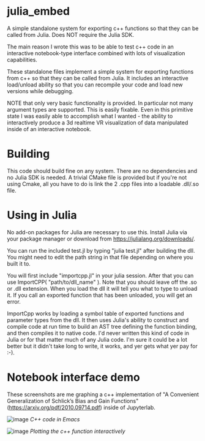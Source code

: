 # julia_embed
A simple standalone system for exporting c++ functions so that they can be called from Julia. Does NOT require the Julia SDK.

The main reason I wrote this was to be able to test c++ code in an interactive notebook-type interface combined with lots of visualization capabilities.

These standalone files implement a simple system for exporting functions from c++ so that they can be called from Julia. It includes an interactive load/unload ability
so that you can recompile your code and load new versions while debugging.

NOTE that only very basic functionality is provided. In particular not many argument types are supported. This is easily fixable. Even in this primitive state I was easily able
to accomplish what I wanted - the ability to interactively produce a 3d realtime VR visualization of data manipulated inside of an interactive notebook.

# Building
This code should build fine on any system. There are no dependencies and no Julia SDK is needed. A trivial CMake file is provided but if you're not using Cmake, all 
you have to do is link the 2 .cpp files into a loadable .dll/.so file.

# Using in Julia
No add-on packages for Julia are necessary to use this. Install Julia via your package manager or download from https://julialang.org/downloads/. 

You can run the included test.jl by typing "julia test.jl" after building the dll. You might need to edit the path string in that file depending on where you built it to.

You will first include "importcpp.jl" in your julia session. After that you can use ImportCPP( "path/to/dll_name" ). Note that you should leave off the .so or .dll extension.
When you load the dll it will tell you what to type to unload it. If you call an exported function that has been unloaded, you will get an error.

ImportCpp works by loading a symbol table of exported functions and parameter types from the dll. It then uses Julia's ability to construct and compile code 
at run time to build an AST tree defining the function binding, and then compiles it to native code. I'd never written this kind of code in Julia or for that
matter much of any Julia code. I'm sure it could be a lot better but it didn't take long to write, it works, and yer gets what yer pay for :-).

# Notebook interface demo
These screenshots are me graphing a c++ implementation of "A Convenient Generalization of Schlick’s Bias and Gain Functions" (https://arxiv.org/pdf/2010.09714.pdf)
inside of Jupyterlab.

![image](https://github.com/aachrisg/julia_embed/assets/43356352/02f80cfa-9252-45d8-b3bb-d01d8d9d55b3)
*C++ code in Emacs*

![image](https://github.com/aachrisg/julia_embed/assets/43356352/ecc762a8-d78a-49f1-9a20-5a3a4e0ba378)
*Plotting the c++ function interactively*


